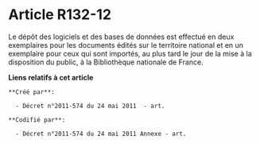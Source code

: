 # Article R132-12

Le dépôt des logiciels et des bases de données est effectué en deux exemplaires pour les documents édités sur le territoire
national et en un exemplaire pour ceux qui sont importés, au plus tard le jour de la mise à la disposition du public, à la
Bibliothèque nationale de France.

**Liens relatifs à cet article**

	**Créé par**:

	  - Décret n°2011-574 du 24 mai 2011  - art.

	**Codifié par**:

	  - Décret n°2011-574 du 24 mai 2011 Annexe - art.
